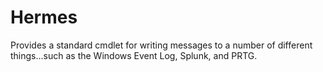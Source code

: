 # Hermes

Provides a standard cmdlet for writing messages to a number of different things...such as the Windows Event Log, Splunk, and PRTG.
